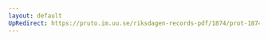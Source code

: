 ```yaml
---
layout: default
UpRedirect: https://pruto.im.uu.se/riksdagen-records-pdf/1874/prot-1874--fk--326/prot-1874--fk--326_066.pdf
---
```

